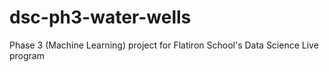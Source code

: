 # dsc-ph3-water-wells
Phase 3 (Machine Learning) project for Flatiron School's Data Science Live program
